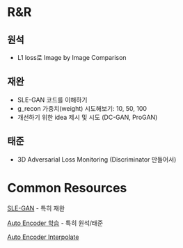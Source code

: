 # R&R

## 원석

- L1 loss로 Image by Image Comparison



## 재완

- SLE-GAN 코드를 이해하기
- g_recon 가중치(weight) 시도해보기: 10, 50, 100
- 개선하기 위한 idea 제시 및 시도 (DC-GAN, ProGAN)



## 태준

- 3D Adversarial Loss Monitoring (Discriminator 만들어서)



# Common Resources

[SLE-GAN](https://www.kaggle.com/chaerink/pytorch-slegan) - 특히 재완

[Auto Encoder 학습](https://www.kaggle.com/chaerink/project-ae) - 특히 원석/태준

[Auto Encoder Interpolate](https://www.kaggle.com/chaerink/project-ae-slerp)

